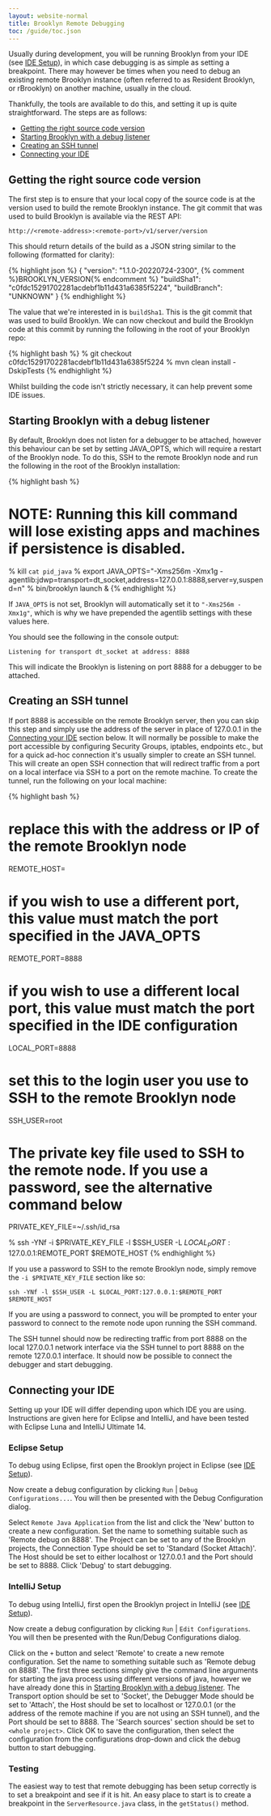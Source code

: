 ```yaml
---
layout: website-normal
title: Brooklyn Remote Debugging
toc: /guide/toc.json
---
```


Usually during development, you will be running Brooklyn from your IDE (see [IDE Setup](../env/ide/)), in which case
debugging is as simple as setting a breakpoint. There may however be times when you need to debug an existing remote
Brooklyn instance (often referred to as Resident Brooklyn, or rBrooklyn) on another machine, usually in the cloud.

Thankfully, the tools are available to do this, and setting it up is quite straightforward. The steps are as follows:

* [Getting the right source code version](#sourceCodeVersion)
* [Starting Brooklyn with a debug listener](#startingBrooklyn)
* [Creating an SSH tunnel](#sshTunnel)
* [Connecting your IDE](#connectingIDE)

## <a name="sourceCodeVersion"></a>Getting the right source code version
The first step is to ensure that your local copy of the source code is at the version used to build the remote Brooklyn
instance. The git commit that was used to build Brooklyn is available via the REST API:

    http://<remote-address>:<remote-port>/v1/server/version

This should return details of the build as a JSON string similar to the following (formatted for clarity):

{% highlight json %}
{
    "version": "1.1.0-20220724-2300",  {% comment %}BROOKLYN_VERSION{% endcomment %}
    "buildSha1": "c0fdc15291702281acdebf1b11d431a6385f5224",
    "buildBranch": "UNKNOWN"
}
{% endhighlight %}

The value that we're interested in is `buildSha1`. This is the git commit that was used to build Brooklyn. We can now
checkout and build the Brooklyn code at this commit by running the following in the root of your Brooklyn repo:

{% highlight bash %}
% git checkout c0fdc15291702281acdebf1b11d431a6385f5224
% mvn clean install -DskipTests
{% endhighlight %}

Whilst building the code isn't strictly necessary, it can help prevent some IDE issues.

## <a name="startingBrooklyn"></a>Starting Brooklyn with a debug listener
By default, Brooklyn does not listen for a debugger to be attached, however this behaviour can be set by setting JAVA_OPTS,
which will require a restart of the Brooklyn node. To do this, SSH to the remote Brooklyn node and run the following in the
root of the Brooklyn installation:

{% highlight bash %}
# NOTE: Running this kill command will lose existing apps and machines if persistence is disabled.
% kill `cat pid_java`
% export JAVA_OPTS="-Xms256m -Xmx1g -agentlib:jdwp=transport=dt_socket,address=127.0.0.1:8888,server=y,suspend=n"
% bin/brooklyn launch &
{% endhighlight %}

If `JAVA_OPTS` is not set, Brooklyn will automatically set it to `"-Xms256m -Xmx1g"`, which is why
we have prepended the agentlib settings with these values here.

You should see the following in the console output:

    Listening for transport dt_socket at address: 8888

This will indicate the Brooklyn is listening on port 8888 for a debugger to be attached.

## <a name="sshTunnel"></a>Creating an SSH tunnel

If port 8888 is accessible on the remote Brooklyn server, then you can skip this step and simply use the address of the
server in place of 127.0.0.1 in the [Connecting your IDE](#connectingIDE) section below. It will normally be possible to
make the port accessible by configuring Security Groups, iptables, endpoints etc., but for a quick ad-hoc connection it's
usually simpler to create an SSH tunnel. This will create an open SSH connection that will redirect traffic from a port
on a local interface via SSH to a port on the remote machine. To create the tunnel, run the following on your local
machine:

{% highlight bash %}
# replace this with the address or IP of the remote Brooklyn node
REMOTE_HOST=<remote-address>
# if you wish to use a different port, this value must match the port specified in the JAVA_OPTS
REMOTE_PORT=8888 
# if you wish to use a different local port, this value must match the port specified in the IDE configuration
LOCAL_PORT=8888 
# set this to the login user you use to SSH to the remote Brooklyn node
SSH_USER=root 
# The private key file used to SSH to the remote node. If you use a password, see the alternative command below
PRIVATE_KEY_FILE=~/.ssh/id_rsa 

% ssh -YNf -i $PRIVATE_KEY_FILE -l $SSH_USER -L $LOCAL_PORT:127.0.0.1:$REMOTE_PORT $REMOTE_HOST
{% endhighlight %}

If you use a password to SSH to the remote Brooklyn node, simply remove the `-i $PRIVATE_KEY_FILE` section like so:

    ssh -YNf -l $SSH_USER -L $LOCAL_PORT:127.0.0.1:$REMOTE_PORT $REMOTE_HOST

If you are using a password to connect, you will be prompted to enter your password to connect to the remote node upon
running the SSH command.

The SSH tunnel should now be redirecting traffic from port 8888 on the local 127.0.0.1 network interface via the SSH 
tunnel to port 8888 on the remote 127.0.0.1 interface. It should now be possible to connect the debugger and start
debugging.

## <a name="connectingIDE"></a> Connecting your IDE

Setting up your IDE will differ depending upon which IDE you are using. Instructions are given here for Eclipse and
IntelliJ, and have been tested with Eclipse Luna and IntelliJ Ultimate 14.

### Eclipse Setup

To debug using Eclipse, first open the Brooklyn project in Eclipse (see [IDE Setup](../env/ide/)).

Now create a debug configuration by clicking `Run` | `Debug Configurations...`. You will then be presented with the 
Debug Configuration dialog.

Select `Remote Java Application` from the list and click the 'New' button to create a new configuration. Set the name
to something suitable such as 'Remote debug on 8888'. The Project can be set to any of the Brooklyn projects, the 
Connection Type should be set to 'Standard (Socket Attach)'. The Host should be set to either localhost or 127.0.0.1
and the Port should be set to 8888. Click 'Debug' to start debugging.

### IntelliJ Setup

To debug using IntelliJ, first open the Brooklyn project in IntelliJ (see [IDE Setup](../env/ide/)).

Now create a debug configuration by clicking `Run` | `Edit Configurations`. You will then be presented with the
Run/Debug Configurations dialog.

Click on the `+` button and select 'Remote' to create a new remote configuration. Set the name to something suitable
such as 'Remote debug on 8888'. The first three sections simply give the command line arguments for starting the java
process using different versions of java, however we have already done this in 
[Starting Brooklyn with a debug listener](#startingBrooklyn). The Transport option should be set to 'Socket', the Debugger Mode should be set to 'Attach', the
Host should be set to localhost or 127.0.0.1 (or the address of the remote machine if you are not using an SSH tunnel),
and the Port should be set to 8888. The 'Search sources' section should be set to `<whole project>`. Click OK to save the
configuration, then select the configuration from the configurations drop-down and click the debug button to start
debugging.

### Testing

The easiest way to test that remote debugging has been setup correctly is to set a breakpoint and see if it is hit. An
easy place to start is to create a breakpoint in the `ServerResource.java` class, in the `getStatus()` 
method. 

